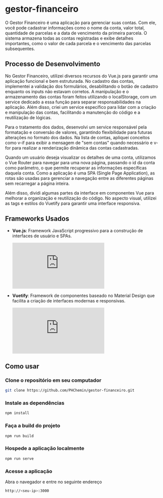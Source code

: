 # gestor-financeiro

O Gestor Financeiro é uma aplicação para gerenciar suas contas. Com ele, você pode cadastrar informações como o nome da conta, valor total, quantidade de parcelas e a data de vencimento da primeira parcela. O sistema armazena todas as contas registradas e exibe detalhes importantes, como o valor de cada parcela e o vencimento das parcelas subsequentes.

## Processo de Desenvolvimento

No Gestor Financeiro, utilizei diversos recursos do Vue.js para garantir uma aplicação funcional e bem estruturada. No cadastro das contas, implementei a validação dos formulários, desabilitando o botão de cadastro enquanto os inputs não estavam corretos. A manipulação e o armazenamento das contas foram feitos utilizando o localStorage, com um service dedicado a essa função para separar responsabilidades na aplicação. Além disso, criei um service específico para lidar com a criação e manipulação das contas, facilitando a manutenção do código e a reutilização de lógicas.

Para o tratamento dos dados, desenvolvi um service responsável pela formatação e conversão de valores, garantindo flexibilidade para futuras alterações no formato dos dados. Na lista de contas, apliquei conceitos como v-if para exibir a mensagem de "sem contas" quando necessário e v-for para realizar a renderização dinâmica das contas cadastradas.

Quando um usuário deseja visualizar os detalhes de uma conta, utilizamos o Vue Router para navegar para uma nova página, passando o id da conta como parâmetro, o que permite recuperar as informações específicas daquela conta. Como a aplicação é uma SPA (Single Page Application), as rotas são usadas para gerenciar a navegação entre as diferentes páginas sem recarregar a página inteira.

Além disso, dividi algumas partes da interface em componentes Vue para melhorar a organização e reutilização do código. No aspecto visual, utilizei as tags e estilos do Vuetify para garantir uma interface responsiva.

## Frameworks Usados

- **Vue.js**: Framework JavaScript progressivo para a construção de interfaces de usuário e SPAs.

  ![Vue.js Logo](https://cdn.jsdelivr.net/npm/vue@2.6.14/dist/vue.min.js)

- **Vuetify**: Framework de componentes baseado no Material Design que facilita a criação de interfaces modernas e responsivas.

  ![Vuetify Logo](https://cdn.jsdelivr.net/npm/vuetify@2.5.10/dist/vuetify.min.js)

## Como usar

### Clone o repositório em seu computador

```sh
git clone https://github.com/PHChemin/gestor-financeiro.git
```

### Instale as dependências

```sh
npm install
```

### Faça a build do projeto

```sh
npm run build
```

### Hospede a aplicação localmente

```sh
npm run serve
```

### Acesse a aplicação

Abra o navegador e entre no seguinte endereço

```sh
http://<seu-ip>:3000
```
